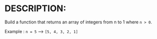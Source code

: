 # DESCRIPTION:

Build a function that returns an array of integers from n to 1 where `n > 0`.

Example : `n = 5` --> `[5, 4, 3, 2, 1]`
